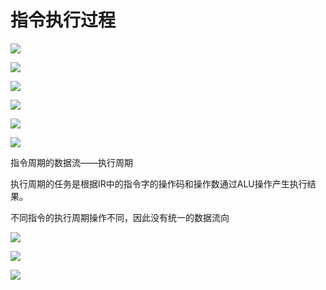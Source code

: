 # 指令执行过程

![](https://cdn.jsdelivr.net/gh/Rosefinch-Midsummer/MyImagesHost03/img/20240530122435.png)

![](https://cdn.jsdelivr.net/gh/Rosefinch-Midsummer/MyImagesHost03/img/20240530122357.png)

![](https://cdn.jsdelivr.net/gh/Rosefinch-Midsummer/MyImagesHost03/img/20240530122334.png)


![](https://cdn.jsdelivr.net/gh/Rosefinch-Midsummer/MyImagesHost03/img/20240531145402.png)


![](https://cdn.jsdelivr.net/gh/Rosefinch-Midsummer/MyImagesHost03/img/20240531145833.png)

![](https://cdn.jsdelivr.net/gh/Rosefinch-Midsummer/MyImagesHost03/img/20240531151301.png)

指令周期的数据流——执行周期

执行周期的任务是根据IR中的指令字的操作码和操作数通过ALU操作产生执行结果。

不同指令的执行周期操作不同，因此没有统一的数据流向


![](https://cdn.jsdelivr.net/gh/Rosefinch-Midsummer/MyImagesHost03/img/20240531152030.png)

![](https://cdn.jsdelivr.net/gh/Rosefinch-Midsummer/MyImagesHost03/img/20240531152541.png)

![](https://cdn.jsdelivr.net/gh/Rosefinch-Midsummer/MyImagesHost03/img/20240531152742.png)